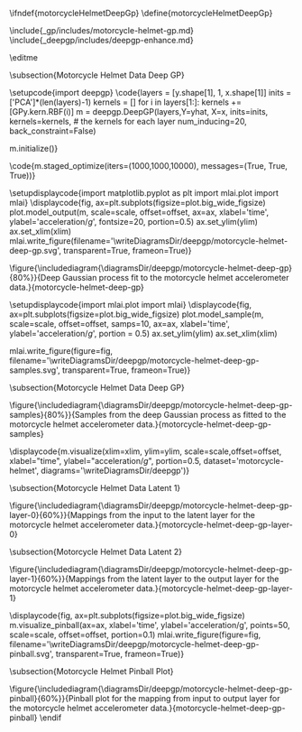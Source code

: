 \ifndef{motorcycleHelmetDeepGp}
\define{motorcycleHelmetDeepGp}

\include{_gp/includes/motorcycle-helmet-gp.md}
\include{_deepgp/includes/deepgp-enhance.md}

\editme

\subsection{Motorcycle Helmet Data Deep GP}

\setupcode{import deepgp}
\code{layers = [y.shape[1], 1, x.shape[1]]
inits = ['PCA']*(len(layers)-1)
kernels = []
for i in layers[1:]:
    kernels += [GPy.kern.RBF(i)]
m = deepgp.DeepGP(layers,Y=yhat, X=x, 
                  inits=inits, 
                  kernels=kernels, # the kernels for each layer
                  num_inducing=20, back_constraint=False)



m.initialize()}

\code{m.staged_optimize(iters=(1000,1000,10000), messages=(True, True, True))}

\setupdisplaycode{import matplotlib.pyplot as plt
import mlai.plot
import mlai}
\displaycode{fig, ax=plt.subplots(figsize=plot.big_wide_figsize)
plot.model_output(m, scale=scale, offset=offset, ax=ax, xlabel='time', ylabel='acceleration/$g$', fontsize=20, portion=0.5)
ax.set_ylim(ylim)
ax.set_xlim(xlim)
mlai.write_figure(filename='\writeDiagramsDir/deepgp/motorcycle-helmet-deep-gp.svg', 
            transparent=True, frameon=True)}


\figure{\includediagram{\diagramsDir/deepgp/motorcycle-helmet-deep-gp}{80%}}{Deep Gaussian process fit to the motorcycle helmet accelerometer data.}{motorcycle-helmet-deep-gp}

\setupdisplaycode{import mlai.plot
import mlai}
\displaycode{fig, ax=plt.subplots(figsize=plot.big_wide_figsize)
plot.model_sample(m, scale=scale, offset=offset, samps=10, ax=ax, xlabel='time', ylabel='acceleration/$g$', portion = 0.5)
ax.set_ylim(ylim)
ax.set_xlim(xlim)

mlai.write_figure(figure=fig, filename='\writeDiagramsDir/deepgp/motorcycle-helmet-deep-gp-samples.svg', 
                  transparent=True, frameon=True)}

\subsection{Motorcycle Helmet Data Deep GP}

\figure{\includediagram{\diagramsDir/deepgp/motorcycle-helmet-deep-gp-samples}{80%}}{Samples from the deep Gaussian process as fitted to the motorcycle helmet accelerometer data.}{motorcycle-helmet-deep-gp-samples}

\displaycode{m.visualize(xlim=xlim, ylim=ylim, scale=scale,offset=offset, 
            xlabel="time", ylabel="acceleration/$g$", portion=0.5,
            dataset='motorcycle-helmet',
            diagrams='\writeDiagramsDir/deepgp')}

\subsection{Motorcycle Helmet Data Latent 1}

\figure{\includediagram{\diagramsDir/deepgp/motorcycle-helmet-deep-gp-layer-0}{60%}}{Mappings from the input to the latent layer for the motorcycle helmet accelerometer data.}{motorcycle-helmet-deep-gp-layer-0}

\subsection{Motorcycle Helmet Data Latent 2}

\figure{\includediagram{\diagramsDir/deepgp/motorcycle-helmet-deep-gp-layer-1}{60%}}{Mappings from the latent layer to the output layer for the motorcycle helmet accelerometer data.}{motorcycle-helmet-deep-gp-layer-1}

\displaycode{fig, ax=plt.subplots(figsize=plot.big_wide_figsize)
m.visualize_pinball(ax=ax, xlabel='time', ylabel='acceleration/g', 
                    points=50, scale=scale, offset=offset, portion=0.1)
mlai.write_figure(figure=fig, filename='\writeDiagramsDir/deepgp/motorcycle-helmet-deep-gp-pinball.svg', 
                  transparent=True, frameon=True)}

\subsection{Motorcycle Helmet Pinball Plot}

\figure{\includediagram{\diagramsDir/deepgp/motorcycle-helmet-deep-gp-pinball}{60%}}{Pinball plot for the mapping from input to output layer for the motorcycle helmet accelerometer data.}{motorcycle-helmet-deep-gp-pinball}
\endif

